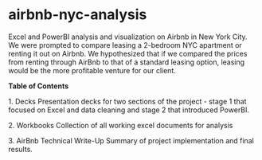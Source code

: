 # airbnb-nyc-analysis

Excel and PowerBI analysis and visualization on Airbnb in New York City. We were prompted to compare leasing a 2-bedroom NYC apartment or renting it out on Airbnb. We hypothesized that if we compared the prices from renting through AirBnb to that of a standard
leasing option, leasing would be the more profitable venture for our client. 


<h><b>Table of Contents</b></h>
<p>1. Decks
Presentation decks for two sections of the project - stage 1 that focused on Excel and data cleaning and stage 2 that introduced PowerBI.
</p>
<p>2. Workbooks
Collection of all working excel documents for analysis
</p>
<p>3. AirBnb Technical Write-Up
Summary of project implementation and final results.</p>

